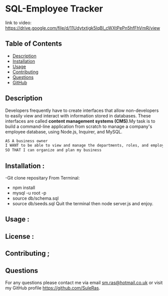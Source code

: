 # SQL-Employee Tracker
link to video: https://drive.google.com/file/d/11Udytxtigk5lqBI_cWXtPePn5hfFhVmR/view 



## Table of Contents
  - [Description](#description)
  - [Installation](#installation)
  - [Usage](#usage)
  - [Contributing](#contributing)
  - [Questions](#questions)
  - [GitHub](#questions)
  

## Description

Developers frequently have to create interfaces that allow non-developers to easily view and interact with information stored in databases. These interfaces are called **content management systems (CMS)**.My task is to build a command-line application from scratch to manage a company's employee database, using Node.js, Inquirer, and MySQL.

```md
AS A business owner
I WANT to be able to view and manage the departments, roles, and employees in my company
SO THAT I can organize and plan my business
```
  
  ## Installation :
  -Git clone repositary
  From Terminal:
  - npm install
  - mysql -u root -p
  - source db/schema.sql
  - source db/seeds.sql
  Quit the terminal then node server.js and enjoy.
  
  ## Usage :
  
 
  ## License : 


  ## Contributing ;


 ## Questions
 For any questions please contact me via email sm.ras@hotmail.co.uk or visit my GitHub profile https://github.com/SuleRas.